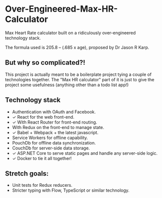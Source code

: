 # Over-Engineered-Max-HR-Calculator

Max Heart Rate calculator built on a ridiculously over-engineered technology stack.

The formula used is 205.8 – (.685 x age), proposed by Dr Jason R Karp.

## But why so complicated?!

This project is actually meant to be a boilerplate project tying a couple of technologies together. The "Max HR calculator" part of it is just to give the project some usefulness (anything other than a todo list app!)

## Technology stack

- Authentication with OAuth and Facebook.
- ✓ React for the web front-end.
- ✓ With React Router for front-end routing. 
- With Redux on the front-end to manage state.
- ✓ Babel + Webpack + the latest javascript.
- Service Workers for offline capability.
- PouchDb for offline data synchronization.
- CouchDb for server-side data storage.
- ✓ ASP.NET Core to serve static pages and handle any server-side logic.
- ✓ Docker to tie it all together!

## Stretch goals:
- Unit tests for Redux reducers.
- Stricter typing with Flow, TypeScript or similar technology.


